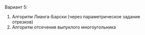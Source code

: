 Вариант 5:
1) Алгоритм Лианга-Барски (через параметрическое задание отрезков) 
2) Алгоритм отсечения выпуклого многоугольника 
